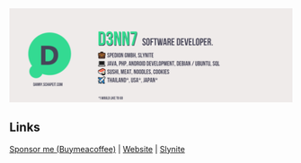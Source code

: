 <div align="center">
<img max-width="800" src="https://raw.githubusercontent.com/D3nn7/D3nn7/master/assets/github-banner.jpg"/>
</div>

## Links
[Sponsor me (Buymeacoffee)](https://www.buymeacoffee.com/d3nn7) | 
[Website](https://danny.schapeit.com) | 
[Slynite](https://slynite.com)

